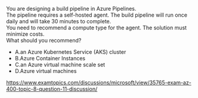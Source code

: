 You are designing a build pipeline in Azure Pipelines.<br/>The pipeline requires a self-hosted agent. The build pipeline will run once daily and will take 30 minutes to complete.<br/>You need to recommend a compute type for the agent. The solution must minimize costs.<br/>What should you recommend?<br/><ul><li class="multi-choice-item"><span class="multi-choice-letter" data-choice-letter="A">A.</span>an Azure Kubernetes Service (AKS) cluster</li><li class="multi-choice-item correct-hidden"><span class="multi-choice-letter" data-choice-letter="B">B.</span>Azure Container Instances</li><li class="multi-choice-item"><span class="multi-choice-letter" data-choice-letter="C">C.</span>an Azure virtual machine scale set</li><li class="multi-choice-item"><span class="multi-choice-letter" data-choice-letter="D">D.</span>Azure virtual machines</li></ul><p><a href="https://www.examtopics.com/discussions/microsoft/view/35765-exam-az-400-topic-8-question-11-discussion/">https://www.examtopics.com/discussions/microsoft/view/35765-exam-az-400-topic-8-question-11-discussion/</a></p><script src="https://giscus.app/client.js"                    data-repo="azsamples/az204"                    data-repo-id="R_kgDOMRXzDQ"                    data-category="General"                    data-category-id="DIC_kwDOMRXzDc4Cgi27"                    data-mapping="pathname"                    data-strict="0"                    data-reactions-enabled="0"                    data-emit-metadata="0"                    data-input-position="bottom"                    data-theme="preferred_color_scheme"                    data-lang="en"                    crossorigin="anonymous"                    async>                    </script>